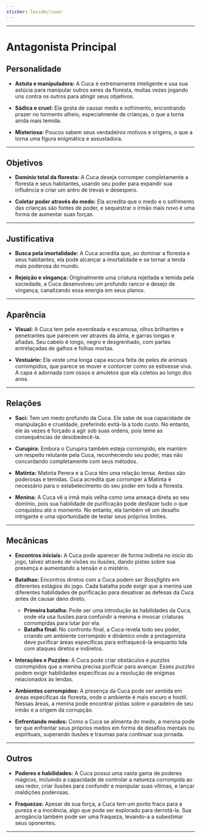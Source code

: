 ```yaml
---
sticker: lucide//user
---
```

---
# Antagonista Principal

## Personalidade

- **Astuta e manipuladora:** A Cuca é extremamente inteligente e usa sua astúcia para manipular outros seres da floresta, muitas vezes jogando uns contra os outros para atingir seus objetivos.

- **Sádica e cruel:** Ela gosta de causar medo e sofrimento, encontrando prazer no tormento alheio, especialmente de crianças, o que a torna ainda mais temida.

- **Misteriosa:** Poucos sabem seus verdadeiros motivos e origens, o que a torna uma figura enigmática e assustadora.

---
## Objetivos

- **Domínio total da floresta:** A Cuca deseja corromper completamente a floresta e seus habitantes, usando seu poder para expandir sua influência e criar um antro de trevas e desespero.

- **Coletar poder através do medo:** Ela acredita que o medo e o sofrimento das crianças são fontes de poder, e sequestrar o irmão mais novo é uma forma de aumentar suas forças.

---
## Justificativa

- **Busca pela imortalidade:** A Cuca acredita que, ao dominar a floresta e seus habitantes, ela pode alcançar a imortalidade e se tornar a lenda mais poderosa do mundo.

- **Rejeição e vingança:** Originalmente uma criatura rejeitada e temida pela sociedade, a Cuca desenvolveu um profundo rancor e desejo de vingança, canalizando essa energia em seus planos.

---
## Aparência 

- **Visual:** A Cuca tem pele esverdeada e escamosa, olhos brilhantes e penetrantes que parecem ver através da alma, e garras longas e afiadas. Seu cabelo é longo, negro e desgrenhado, com partes entrelaçadas de galhos e folhas mortas.

- **Vestuário:** Ela veste uma longa capa escura feita de peles de animais corrompidos, que parece se mover e contorcer como se estivesse viva. A capa é adornada com ossos e amuletos que ela coletou ao longo dos anos.

---
## Relações

- **Saci:** Tem um medo profundo da Cuca. Ele sabe de sua capacidade de manipulação e crueldade, preferindo evitá-la a todo custo. No entanto, ele às vezes é forçado a agir sob suas ordens, pois teme as consequências de desobedecê-la.

- **Curupira:** Embora o Curupira também esteja corrompido, ele mantém um respeito relutante pela Cuca, reconhecendo seu poder, mas não concordando completamente com seus métodos.

- **Matinta:** Matinta Perera e a Cuca têm uma relação tensa. Ambas são poderosas e temidas. Cuca acredita que corromper a Matinta é necessário para o estabelecimento do seu poder em toda a floresta.

- **Menina:** A Cuca vê a irmã mais velha como uma ameaça direta ao seu domínio, pois sua habilidade de purificação pode desfazer tudo o que conquistou até o momento. No entanto, ela também vê um desafio intrigante e uma oportunidade de testar seus próprios limites.

---
## Mecânicas

- **Encontros iniciais:** A Cuca pode aparecer de forma indireta no início do jogo, talvez através de visões ou ilusões, dando pistas sobre sua presença e aumentando a tensão e o mistério.

- **Batalhas:** Encontros diretos com a Cuca podem ser *Bossfights* em diferentes estágios do jogo. Cada batalha pode exigir que a menina use diferentes habilidades de purificação para desativar as defesas da Cuca antes de causar dano direto.
	- **Primeira batalha:** Pode ser uma introdução às habilidades da Cuca, onde ela usa ilusões para confundir a menina e invocar criaturas corrompidas para lutar por ela.
	- **Batalha final:** No confronto final, a Cuca revela todo seu poder, criando um ambiente corrompido e dinâmico onde a protagonista deve purificar áreas específicas para enfraquecê-la enquanto lida com ataques diretos e indiretos.

- **Interações e Puzzles:** A Cuca pode criar obstáculos e *puzzles* corrompidos que a menina precisa purificar para avançar. Esses *puzzles* podem exigir habilidades específicas ou a resolução de enigmas relacionados às lendas.

- **Ambientes corrompidos:** A presença da Cuca pode ser sentida em áreas específicas da floresta, onde o ambiente é mais escuro e hostil. Nessas áreas, a menina pode encontrar pistas sobre o paradeiro de seu irmão e a origem da corrupção.

- **Enfrentando medos:** Como a Cuca se alimenta do medo, a menina pode ter que enfrentar seus próprios medos em forma de desafios mentais ou espirituais, superando ilusões e traumas para continuar sua jornada.

---
## Outros

- **Poderes e habilidades:** A Cuca possui uma vasta gama de poderes mágicos, incluindo a capacidade de controlar a natureza corrompida ao seu redor, criar ilusões para confundir e manipular suas vítimas, e lançar maldições poderosas.

- **Fraquezas:** Apesar de sua força, a Cuca tem um ponto fraco para a pureza e a inocência, algo que pode ser explorado para derrotá-la. Sua arrogância também pode ser uma fraqueza, levando-a a subestimar seus oponentes.

---